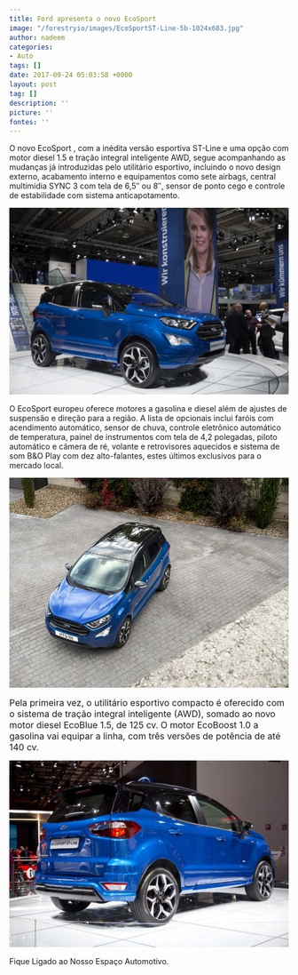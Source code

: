 ```yaml
---
title: Ford apresenta o novo EcoSport
image: "/forestryio/images/EcoSportST-Line-5b-1024x683.jpg"
author: nadeem
categories:
- Auto
tags: []
date: 2017-09-24 05:03:58 +0000
layout: post
tag: []
description: ''
picture: ''
fontes: ''
---
```



O novo EcoSport , com a inédita versão esportiva ST-Line e uma opção com motor diesel 1.5 e tração integral inteligente AWD, segue acompanhando as mudanças já introduzidas pelo utilitário esportivo, incluindo o novo design externo, acabamento interno e equipamentos como sete airbags, central multimídia SYNC 3 com tela de 6,5″ ou 8″, sensor de ponto cego e controle de estabilidade com sistema anticapotamento.

![](/forestryio/images/FordEcoSportST-Line-3-Frankfurt2017-b-1024x682.jpg)

O EcoSport europeu oferece motores a gasolina e diesel além de ajustes de suspensão e direção para a região.  A lista de opcionais inclui faróis com acendimento automático, sensor de chuva, controle eletrônico automático de temperatura, painel de instrumentos com tela de 4,2 polegadas, piloto automático e câmera de ré, volante e retrovisores aquecidos e sistema de som B&O Play com dez alto-falantes, estes últimos exclusivos para o mercado local.

![](/forestryio/images/EcoSportST-Line-7b.jpg)

<span style="font-size: 1rem;">Pela primeira vez, o utilitário esportivo compacto é oferecido com o sistema de tração integral inteligente (AWD), somado ao novo motor diesel EcoBlue 1.5, de 125 cv. O motor EcoBoost 1.0 a gasolina vai equipar a linha, com três versões de potência de até 140 cv.</span>

![](/forestryio/images/FordEcoSportST-Line-4-Frankfurt2017-b-1024x683.jpg)

Fique Ligado ao Nosso Espaço Automotivo.